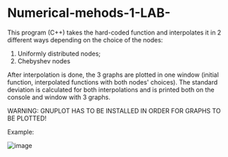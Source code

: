 # Numerical-mehods-1-LAB-
This program (C++) takes the hard-coded function and interpolates it in 2 different ways depending on the choice of the nodes:

  1. Uniformly distributed nodes;
  2. Chebyshev nodes

After interpolation is done, the 3 graphs are plotted in one window (initial function, interpolated functions with both nodes' choices).
The standard deviation is calculated for both interpolations and is printed both on the console and window with 3 graphs.

WARNING: GNUPLOT HAS TO BE INSTALLED IN ORDER FOR GRAPHS TO BE PLOTTED!

  Example:

 ![image](https://user-images.githubusercontent.com/80031060/191811205-a1e32e43-f505-4d5e-8bef-1bfe994dae26.png)


